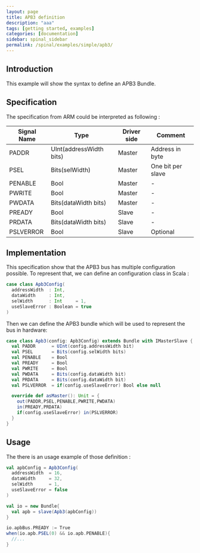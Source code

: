 ```yaml
---
layout: page
title: APB3 definition
description: "aaa"
tags: [getting started, examples]
categories: [documentation]
sidebar: spinal_sidebar
permalink: /spinal/examples/simple/apb3/
---
```


## Introduction
This example will show the syntax to define an APB3 Bundle.

## Specification
The specification from ARM could be interpreted as following :

| Signal Name  | Type | Driver side | Comment |
| ------- | ---- | ---- | ---- |
| PADDR     | UInt(addressWidth bits) | Master | Address in byte |
| PSEL      | Bits(selWidth) | Master | One bit per slave |
| PENABLE   | Bool | Master | -  |
| PWRITE    | Bool | Master | - |
| PWDATA    | Bits(dataWidth bits) | Master | - |
| PREADY    | Bool | Slave | - |
| PRDATA    | Bits(dataWidth bits) | Slave | - |
| PSLVERROR | Bool | Slave | Optional |

## Implementation
This specification show that the APB3 bus has multiple configuration possible. To represent that, we can define an configuration class in Scala :

```scala
case class Apb3Config(
  addressWidth  : Int,
  dataWidth     : Int,
  selWidth      : Int     = 1,
  useSlaveError : Boolean = true
)
```

Then we can define the APB3 bundle which will be used to represent the bus in hardware:

```scala
case class Apb3(config: Apb3Config) extends Bundle with IMasterSlave {
  val PADDR      = UInt(config.addressWidth bit)
  val PSEL       = Bits(config.selWidth bits)
  val PENABLE    = Bool
  val PREADY     = Bool
  val PWRITE     = Bool
  val PWDATA     = Bits(config.dataWidth bit)
  val PRDATA     = Bits(config.dataWidth bit)
  val PSLVERROR  = if(config.useSlaveError) Bool else null

  override def asMaster(): Unit = {
    out(PADDR,PSEL,PENABLE,PWRITE,PWDATA)
    in(PREADY,PRDATA)
    if(config.useSlaveError) in(PSLVERROR)
  }
}
```

## Usage
The there is an usage example of those definition :

```scala
val apbConfig = Apb3Config(
  addressWidth  = 16,
  dataWidth     = 32,
  selWidth      = 1,
  useSlaveError = false
)

val io = new Bundle{
  val apb = slave(Apb3(apbConfig))
}

io.apbBus.PREADY := True
when(io.apb.PSEL(0) && io.apb.PENABLE){
  //...
}
```

